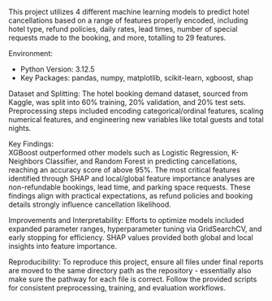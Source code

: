 This project utilizes 4 different machine learning models to predict hotel cancellations based on a range of features properly encoded, including hotel type, refund policies, daily rates, lead times, number of special requests made to the booking, and more, totalling to 29 features.

Environment:  
- Python Version: 3.12.5  
- Key Packages: pandas, numpy, matplotlib, scikit-learn, xgboost, shap  

Dataset and Splitting: 
The hotel booking demand dataset, sourced from Kaggle, was split into 60% training, 20% validation, and 20% test sets. 
Preprocessing steps included encoding categorical/ordinal features, scaling numerical features, and engineering new variables like total guests and total nights.

Key Findings:  
XGBoost outperformed other models such as Logistic Regression, K-Neighbors Classifier, and Random Forest in predicting cancellations, reaching an accuracy score of above 95%. 
The most critical features identified through SHAP and local/global feature importance analyses are non-refundable bookings, lead time, and parking space requests. 
These findings align with practical expectations, as refund policies and booking details strongly influence cancellation likelihood.

Improvements and Interpretability: 
Efforts to optimize models included expanded parameter ranges, hyperparameter tuning via GridSearchCV, and early stopping for efficiency. 
SHAP values provided both global and local insights into feature importance.

Reproducibility: 
To reproduce this project, ensure all files under final reports are moved to the same directory path as the repository - essentially also make sure the pathway for each file is correct. 
Follow the provided scripts for consistent preprocessing, training, and evaluation workflows.


